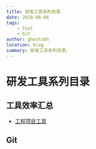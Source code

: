 ```yaml
---
title: 研发工具系列目录
date: 2018-06-06
tags:
    - Tool
    - Git
author: ghostxbh
location: blog
summary: 研发工具系列目录。
---
```

# 研发工具系列目录

## 工具效率汇总
- [工程项目工具](2021-07-13-project-tool.md)

## Git




<Vssue :title="$title" />
